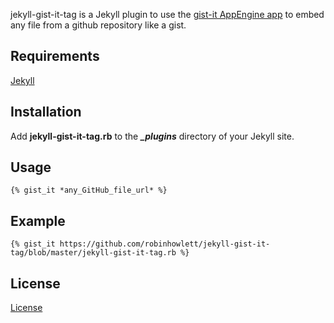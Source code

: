 jekyll-gist-it-tag is a Jekyll plugin to use the [gist-it AppEngine app](http://gist-it.appspot.com/) to embed any file from a github repository like a gist.

## Requirements

[Jekyll](https://github.com/mojombo/jekyll)

## Installation

Add **jekyll-gist-it-tag.rb** to the _**\_plugins**_ directory of your Jekyll site.

## Usage

`{% gist_it *any_GitHub_file_url* %}`

## Example

`{% gist_it https://github.com/robinhowlett/jekyll-gist-it-tag/blob/master/jekyll-gist-it-tag.rb %}`

## License

[License](jekyll-gist-it-tag/blob/master/LICENSE)
